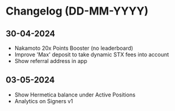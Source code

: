 # Changelog (DD-MM-YYYY)

## 30-04-2024

- Nakamoto 20x Points Booster (no leaderboard) 
- Improve 'Max' deposit to take dynamic STX fees into account
- Show referral address in app

## 03-05-2024

- Show Hermetica balance under Active Positions
- Analytics on Signers v1
